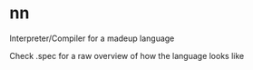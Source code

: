 # nn
Interpreter/Compiler for a madeup language

Check .spec for a raw overview of how the language looks like
